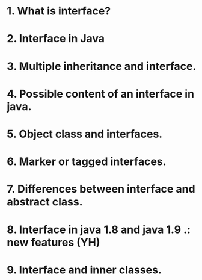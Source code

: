 # 1.      What is interface?
# 2.      Interface in Java
# 3.      Multiple inheritance and interface.
# 4.      Possible content of an interface in java.
# 5.      Object class and interfaces.
# 6.      Marker or tagged interfaces.
# 7.      Differences between interface and abstract class.

# 8.      Interface in java 1.8 and java 1.9 .: new features (YH)
# 9.      Interface and inner classes.